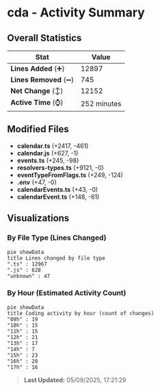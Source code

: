 # cda - Activity Summary 

## Overall Statistics

| Stat                   | Value                                                             |
| ---------------------- | ----------------------------------------------------------------- |
| **Lines Added** (➕)   | 12897                                          |
| **Lines Removed** (➖) | 745                                        |
| **Net Change** (↕)    | 12152                |
| **Active Time** (⌚)   | 252 minutes |


## Modified Files
- **calendar.ts** (+2417, -461)
- **calendar.js** (+627, -1)
- **events.ts** (+245, -98)
- **resolvers-types.ts** (+9121, -0)
- **eventTypeFromFlags.ts** (+249, -124)
- **.env** (+47, -0)
- **calendarEvents.ts** (+43, -0)
- **calendarEvent.ts** (+148, -61)

## Visualizations

### By File Type (Lines Changed)

```mermaid
pie showData
title Lines changed by file type
".ts" : 12967
".js" : 628
"unknown" : 47
```

### By Hour (Estimated Activity Count)

```mermaid
pie showData
title Coding activity by hour (count of changes)
"09h" : 19
"10h" : 15
"11h" : 15
"12h" : 21
"13h" : 17
"14h" : 7
"15h" : 23
"16h" : 28
"17h" : 16
```


> **Last Updated:** 05/09/2025, 17:21:29